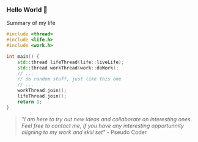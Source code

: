 ### Hello World 👋
Summary of my life
```C++
#include <thread>
#include <life.h>
#include <work.h>

int main() {
    std::thread lifeThread(life::liveLife);
    std::thread workThread(work::doWork);
    // ...
    // do random stuff, just like this one
    // ...
    workThread.join();
    lifeThread.join();
    return 1;
}

```
> _"I am here to try out new ideas and collaborate on interesting ones. Feel free to contact me, if you have any interesting opportunnity aligning to my work and skill set"_ - Pseudo Coder
<!--
**pseudocoder-in/pseudocoder-in** is a ✨ _special_ ✨ repository because its `README.md` (this file) appears on your GitHub profile.

Here are some ideas to get you started:

- 🔭 I’m currently working on ...
- 🌱 I’m currently learning ...
- 👯 I’m looking to collaborate on ...
- 🤔 I’m looking for help with ...
- 💬 Ask me about ...
- 📫 How to reach me: ...
- 😄 Pronouns: ...
- ⚡ Fun fact: ...
-->
